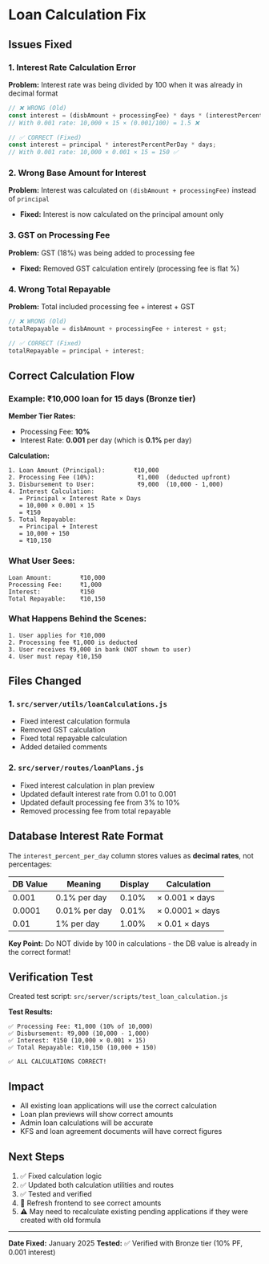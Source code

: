 # Loan Calculation Fix

## Issues Fixed

### 1. **Interest Rate Calculation Error**
**Problem:** Interest rate was being divided by 100 when it was already in decimal format
```javascript
// ❌ WRONG (Old)
const interest = (disbAmount + processingFee) * days * (interestPercentPerDay / 100);
// With 0.001 rate: 10,000 × 15 × (0.001/100) = 1.5 ❌

// ✅ CORRECT (Fixed)
const interest = principal * interestPercentPerDay * days;
// With 0.001 rate: 10,000 × 0.001 × 15 = 150 ✅
```

### 2. **Wrong Base Amount for Interest**
**Problem:** Interest was calculated on `(disbAmount + processingFee)` instead of `principal`
- **Fixed:** Interest is now calculated on the principal amount only

### 3. **GST on Processing Fee**
**Problem:** GST (18%) was being added to processing fee
- **Fixed:** Removed GST calculation entirely (processing fee is flat %)

### 4. **Wrong Total Repayable**
**Problem:** Total included processing fee + interest + GST
```javascript
// ❌ WRONG (Old)
totalRepayable = disbAmount + processingFee + interest + gst;

// ✅ CORRECT (Fixed)
totalRepayable = principal + interest;
```

## Correct Calculation Flow

### Example: ₹10,000 loan for 15 days (Bronze tier)

**Member Tier Rates:**
- Processing Fee: **10%**
- Interest Rate: **0.001** per day (which is **0.1%** per day)

**Calculation:**
```
1. Loan Amount (Principal):        ₹10,000
2. Processing Fee (10%):            ₹1,000  (deducted upfront)
3. Disbursement to User:            ₹9,000  (10,000 - 1,000)
4. Interest Calculation:
   = Principal × Interest Rate × Days
   = 10,000 × 0.001 × 15
   = ₹150
5. Total Repayable:
   = Principal + Interest
   = 10,000 + 150
   = ₹10,150
```

### What User Sees:
```
Loan Amount:        ₹10,000
Processing Fee:     ₹1,000
Interest:           ₹150
Total Repayable:    ₹10,150
```

### What Happens Behind the Scenes:
```
1. User applies for ₹10,000
2. Processing fee ₹1,000 is deducted
3. User receives ₹9,000 in bank (NOT shown to user)
4. User must repay ₹10,150
```

## Files Changed

### 1. `src/server/utils/loanCalculations.js`
- Fixed interest calculation formula
- Removed GST calculation
- Fixed total repayable calculation
- Added detailed comments

### 2. `src/server/routes/loanPlans.js`
- Fixed interest calculation in plan preview
- Updated default interest rate from 0.01 to 0.001
- Updated default processing fee from 3% to 10%
- Removed processing fee from total repayable

## Database Interest Rate Format

The `interest_percent_per_day` column stores values as **decimal rates**, not percentages:

| DB Value | Meaning | Display | Calculation |
|----------|---------|---------|-------------|
| 0.001 | 0.1% per day | 0.10% | × 0.001 × days |
| 0.0001 | 0.01% per day | 0.01% | × 0.0001 × days |
| 0.01 | 1% per day | 1.00% | × 0.01 × days |

**Key Point:** Do NOT divide by 100 in calculations - the DB value is already in the correct format!

## Verification Test

Created test script: `src/server/scripts/test_loan_calculation.js`

**Test Results:**
```
✅ Processing Fee: ₹1,000 (10% of 10,000)
✅ Disbursement: ₹9,000 (10,000 - 1,000)
✅ Interest: ₹150 (10,000 × 0.001 × 15)
✅ Total Repayable: ₹10,150 (10,000 + 150)

✅ ALL CALCULATIONS CORRECT!
```

## Impact

- All existing loan applications will use the correct calculation
- Loan plan previews will show correct amounts
- Admin loan calculations will be accurate
- KFS and loan agreement documents will have correct figures

## Next Steps

1. ✅ Fixed calculation logic
2. ✅ Updated both calculation utilities and routes
3. ✅ Tested and verified
4. 🔄 Refresh frontend to see correct amounts
5. ⚠️ May need to recalculate existing pending applications if they were created with old formula

---

**Date Fixed:** January 2025
**Tested:** ✅ Verified with Bronze tier (10% PF, 0.001 interest)

